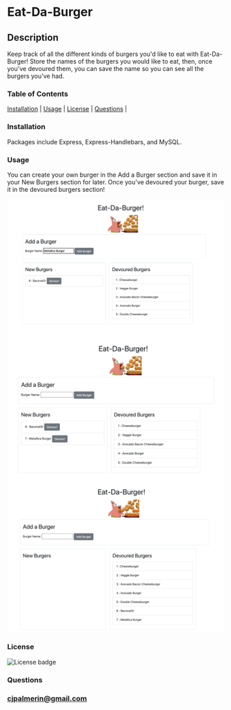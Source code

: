 # Eat-Da-Burger

## Description

Keep track of all the different kinds of burgers you'd like to eat with Eat-Da-Burger! Store the names of the burgers you would like to eat, then, once you've devoured them, you can save the name so you can see all the burgers you've had.


### Table of Contents

[Installation](#installation) | 
[Usage](#usage) | 
[License](#license) | 
[Questions](#questions) | 


### Installation

Packages include Express, Express-Handlebars, and MySQL.

### Usage

You can create your own burger in the Add a Burger section and save it in your New Burgers section for later. Once you've devoured your burger, save it in the devoured burgers section!

![demo image](./demo/demo1.png)
![demo image](./demo/demo2.png)
![demo image](./demo/demo3.png)

### License

![License badge](https://img.shields.io/badge/license-ISC-blue)


### Questions

### cjpalmerin@gmail.com

